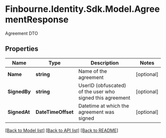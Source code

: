 # Finbourne.Identity.Sdk.Model.AgreementResponse
Agreement DTO

## Properties

Name | Type | Description | Notes
------------ | ------------- | ------------- | -------------
**Name** | **string** | Name of the agreement | [optional] 
**SignedBy** | **string** | UserID (obfuscated) of the user who signed this agreement | [optional] 
**SignedAt** | **DateTimeOffset** | Datetime at which the agreement was signed | [optional] 

[[Back to Model list]](../README.md#documentation-for-models) [[Back to API list]](../README.md#documentation-for-api-endpoints) [[Back to README]](../README.md)

